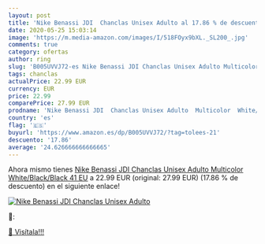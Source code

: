```yaml
---
layout: post
title: 'Nike Benassi JDI  Chanclas Unisex Adulto al 17.86 % de descuento'
date: 2020-05-25 15:03:14
image: 'https://m.media-amazon.com/images/I/518FOyx9bXL._SL200_.jpg'
comments: true
category: ofertas
author: ring
slug: 'B005UVVJ72-es Nike Benassi JDI Chanclas Unisex Adulto Multicolor...'
tags: chanclas
actualPrice: 22.99 EUR
currency: EUR
price: 22.99
comparePrice: 27.99 EUR
prodname: 'Nike Benassi JDI  Chanclas Unisex Adulto  Multicolor  White/Black/Black   41 EU'
country: 'es'
flag: '🇪🇸'
buyurl: 'https://www.amazon.es/dp/B005UVVJ72/?tag=tolees-21'
descuento: '17.86'
average: '24.626666666666665'
---
```


Ahora mismo tienes [Nike Benassi JDI  Chanclas Unisex Adulto  Multicolor  White/Black/Black   41 EU](https://www.amazon.es/dp/B005UVVJ72/?tag=tolees-21) a 22.99 EUR (original: 27.99 EUR) (17.86 %  de descuento) en el siguiente enlace!

[![Nike Benassi JDI  Chanclas Unisex Adulto](https://m.media-amazon.com/images/I/518FOyx9bXL._SL200_.jpg)](https://www.amazon.es/dp/B005UVVJ72/?tag=tolees-21)

🔎:


[🛒 Visítala!!!](https://www.amazon.es/dp/B005UVVJ72/?tag=tolees-21)
